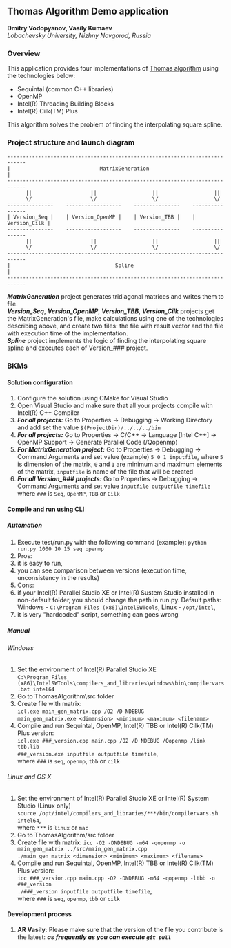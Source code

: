 ## Thomas Algorithm Demo application

**Dmitry Vodopyanov, Vasily Kumaev**  
*Lobachevsky University, Nizhny Novgorod, Russia*


### Overview

This application provides four implementations of [Thomas algorithm](https://en.wikipedia.org/wiki/Tridiagonal_matrix_algorithm) using the technologies below:

- Sequintal (common C++ libraries)
- OpenMP
- Intel(R) Threading Building Blocks
- Intel(R) Cilk(TM) Plus

This algorithm solves the problem of finding the interpolating square spline.


### Project structure and launch diagram

```
----------------------------------------------------------------------------
|                             MatrixGeneration                             |
----------------------------------------------------------------------------
      ||                   ||                  ||                  ||
      \/                   \/                  \/                  \/
---------------    ------------------    ---------------    ----------------
| Version_Seq |    | Version_OpenMP |    | Version_TBB |    | Version_Cilk |
---------------    ------------------    ---------------    ----------------
      ||                   ||                  ||                  ||
      \/                   \/                  \/                  \/
----------------------------------------------------------------------------
|                                  Spline                                  |
----------------------------------------------------------------------------
```

***MatrixGeneration*** project generates tridiagonal matrices and writes them to file.  
***Version_Seq***, ***Version_OpenMP***, ***Version_TBB***, ***Version_Cilk*** projects get the MatrixGeneration's file, make calculations using one of the technologies describing above, and create two files: the file with result vector and the file with execution time of the implementation.  
***Spline*** project implements the logic of finding the interpolating square spline and executes each of Version_### project.  


### BKMs

#### Solution configuration
1. Configure the solution using CMake for Visual Studio
2. Open Visual Studio and make sure that all your projects compile with Intel(R) C++ Compiler
3. ***For all projects:*** Go to Properties -> Debugging -> Working Directory and add set the value ```$(ProjectDir)/../../../bin```
4. ***For all projects:*** Go to Properties -> C/C++ -> Language [Intel C++] -> OpenMP Support -> Generate Parallel Code (/Qopenmp)
5. ***For MatrixGeneration project:*** Go to Properties -> Debugging -> Command Arguments and set value (example) ```5 0 1 inputfile```, where ```5``` is dimension of the matrix, ```0``` and ```1``` are minimum and maximum elements of the matrix, ```inputfile``` is name of the file that will be created
6. ***For all Version_### projects:*** Go to Properties -> Debugging -> Command Arguments and set value ```inputfile outputfile timefile```  
  where ```###``` is ```Seq```, ```OpenMP```, ```TBB``` or ```Cilk```

#### Compile and run using CLI
##### Automation
1. Execute test/run.py with the following command (example): ```python run.py 1000 10 15 seq openmp```
2. Pros: 
  1. it is easy to run,
  2. you can see comparison between versions (execution time, unconsistency in the results)
3. Cons:
  1. if your Intel(R) Parallel Studio XE or Intel(R) Sustem Studio installed in non-default folder, you should change the path in run.py. Default paths: Windows - ```C:\Program Files (x86)\IntelSWTools```, Linux - ```/opt/intel```,
  2. it is very "hardcoded" script, something can goes wrong

##### Manual
###### Windows
1. Set the environment of Intel(R) Parallel Studio XE  
  ```C:\Program Files (x86)\IntelSWTools\compilers_and_libraries\windows\bin\compilervars.bat intel64```
2. Go to ThomasAlgorithm\src folder
3. Create file with matrix:  
  ```icl.exe main_gen_matrix.cpp /O2 /D NDEBUG```  
  ```main_gen_matrix.exe <dimension> <minimum> <maximum> <filename>```
4. Compile and run Sequintal, OpenMP, Intel(R) TBB or Intel(R) Cilk(TM) Plus version:  
  ```icl.exe ###_version.cpp main.cpp /O2 /D NDEBUG /Qopenmp /link tbb.lib```  
  ```###_version.exe inputfile outputfile timefile```,  
  where ```###``` is ```seq```, ```openmp```, ```tbb``` or ```cilk```

###### Linux and OS X
1. Set the environment of Intel(R) Parallel Studio XE or Intel(R) System Studio (Linux only)  
  ```source /opt/intel/compilers_and_libraries/***/bin/compilervars.sh intel64```,  
  where ```***``` is ```linux``` or ```mac```
2. Go to ThomasAlgorithm/src folder
3. Create file with matrix:
  ```icc -O2 -DNDEBUG -m64 -qopenmp -o main_gen_matrix ../src/main_gen_matrix.cpp```  
  ```./main_gen_matrix <dimension> <minimum> <maximum> <filename>```
4. Compile and run Sequintal, OpenMP, Intel(R) TBB or Intel(R) Cilk(TM) Plus version:  
  ```icc ###_version.cpp main.cpp -O2 -DNDEBUG -m64 -qopenmp -ltbb -o ###_version```  
  ```./###_version inputfile outputfile timefile```,  
  where ```###``` is ```seq```, ```openmp```, ```tbb``` or ```cilk```

#### Development process
1. **AR Vasily**: Please make sure that the version of the file you contribute is the latest: ***as frequently as you can execute ```git pull```***
